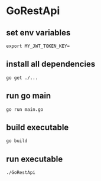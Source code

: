 # GoRestApi

## set env variables

```
export MY_JWT_TOKEN_KEY=
```

## install all dependencies
```
go get ./...
```

## run go main
```
go run main.go
```

## build executable
```
go build
```

## run executable
```
./GoRestApi
```